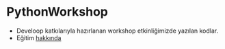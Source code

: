 # PythonWorkshop

- Develoop katkılarıyla hazırlanan workshop etkinliğimizde yazılan kodlar.
- Eğitim  <a href = "http://bilisimpersoneli.com/python-veri-cekme-gorsellestirme/" target="_blank">hakkında</a>
